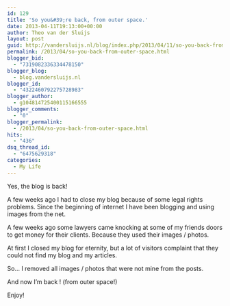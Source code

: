 ```yaml
---
id: 129
title: 'So you&#39;re back, from outer space.'
date: 2013-04-11T19:13:00+00:00
author: Theo van der Sluijs
layout: post
guid: http://vandersluijs.nl/blog/index.php/2013/04/11/so-you-back-from-outer-space/
permalink: /2013/04/so-you-back-from-outer-space.html
blogger_bid:
  - "7319082336334478150"
blogger_blog:
  - blog.vandersluijs.nl
blogger_id:
  - "4322460792275728983"
blogger_author:
  - g104814725400115166555
blogger_comments:
  - "0"
blogger_permalink:
  - /2013/04/so-you-back-from-outer-space.html
hits:
  - "436"
dsq_thread_id:
  - "6475629318"
categories:
  - My Life
---
```

Yes, the blog is back!

A few weeks ago I had to close my blog because of some legal rights problems. Since the beginning of internet I have been blogging and using images from the net.

A few weeks ago some lawyers came knocking at some of my friends doors to get money for their clients. Because they used their images / photos.

At first I closed my blog for eternity, but a lot of visitors complaint that they could not find my blog and my articles.

So&#8230; I removed all images / photos that were not mine from the posts.

And now I&#8217;m back ! (from outer space!)

Enjoy!